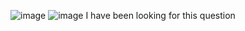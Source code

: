 ![image](https://user-images.githubusercontent.com/53244202/193628216-d787870d-cedf-4753-90fc-872f669e92a4.png)
![image](https://user-images.githubusercontent.com/53244202/193628433-b5cfd152-b16e-4dba-bdba-963afd272ba6.png)
I have been looking for this question